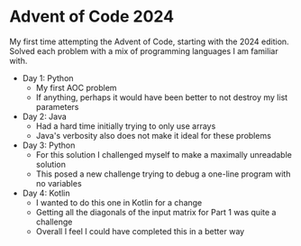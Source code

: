 # Advent of Code 2024
My first time attempting the Advent of Code, starting with the 2024 edition. Solved each problem with a mix of programming languages I am familiar with.  
* Day 1: Python
    * My first AOC problem
    * If anything, perhaps it would have been better to not destroy my list parameters
* Day 2: Java
    * Had a hard time initially trying to only use arrays
    * Java's verbosity also does not make it ideal for these problems
* Day 3: Python
    * For this solution I challenged myself to make a maximally unreadable solution
    * This posed a new challenge trying to debug a one-line program with no variables
* Day 4: Kotlin
    * I wanted to do this one in Kotlin for a change 
    * Getting all the diagonals of the input matrix for Part 1 was quite a challenge
    * Overall I feel I could have completed this in a better way
